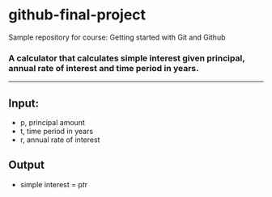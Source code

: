 # github-final-project
Sample repository for course: Getting started with Git and Github

### A calculator that calculates simple interest given principal, annual rate of interest and time period in years.
---

## Input:
   * p, principal amount
   * t, time period in years
   * r, annual rate of interest
## Output
   * simple interest = p*t*r
